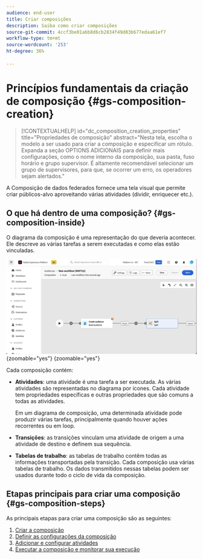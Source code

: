 ```yaml
---
audience: end-user
title: Criar composições
description: Saiba como criar composições
source-git-commit: 4ccf3be01abb8d6cb2834f49d83b677edaa61ef7
workflow-type: tm+mt
source-wordcount: '253'
ht-degree: 36%

---
```



# Princípios fundamentais da criação de composição {#gs-composition-creation}

>[!CONTEXTUALHELP]
>id="dc_composition_creation_properties"
>title="Propriedades de composição"
>abstract="Nesta tela, escolha o modelo a ser usado para criar a composição e especificar um rótulo. Expanda a seção OPTIONS ADICIONAIS para definir mais configurações, como o nome interno da composição, sua pasta, fuso horário e grupo supervisor. É altamente recomendável selecionar um grupo de supervisores, para que, se ocorrer um erro, os operadores sejam alertados."

A Composição de dados federados fornece uma tela visual que permite criar públicos-alvo aproveitando várias atividades (dividir, enriquecer etc.).

## O que há dentro de uma composição? {#gs-composition-inside}

O diagrama da composição é uma representação do que deveria acontecer. Ele descreve as várias tarefas a serem executadas e como elas estão vinculadas.

![](assets/composition-example.png){zoomable="yes"} {zoomable="yes"}

Cada composição contém:

* **Atividades**: uma atividade é uma tarefa a ser executada. As várias atividades são representadas no diagrama por ícones. Cada atividade tem propriedades específicas e outras propriedades que são comuns a todas as atividades.

  Em um diagrama de composição, uma determinada atividade pode produzir várias tarefas, principalmente quando houver ações recorrentes ou em loop.

* **Transições**: as transições vinculam uma atividade de origem a uma atividade de destino e definem sua sequência.

* **Tabelas de trabalho**: as tabelas de trabalho contêm todas as informações transportadas pela transição. Cada composição usa várias tabelas de trabalho. Os dados transmitidos nessas tabelas podem ser usados durante todo o ciclo de vida da composição.

## Etapas principais para criar uma composição {#gs-composition-steps}

As principais etapas para criar uma composição são as seguintes:

1. [Criar a composição](#create)
1. [Definir as configurações da composição](#starting-audience)
1. [Adicionar e configurar atividades](#action-activities)
1. [Executar a composição e monitorar sua execução](#save)

